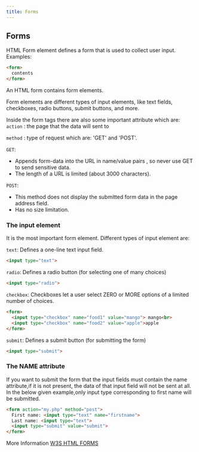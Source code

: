 ```yaml
---
title: Forms
---
```

## Forms

HTML Form element defines a form that is used to collect user input.
Examples:
```html
<form>
  contents
</form>
```
An HTML form contains form elements.

Form elements are different types of input elements, like text fields, checkboxes, radio buttons, submit buttons, and more.

Inside the form tags there are also some important attribute which are:
`action` : the page that the data will sent to

`method` : type of request which are: 'GET' and 'POST'.

`GET`: 
* Appends form-data into the URL in name/value pairs , so never use GET to send sensitive data.
* The length of a URL is limited (about 3000 characters).

`POST`: 
* This method does not display the submitted form data in the page address field.
* Has no size limitation.

### The input element
It is the most important form element.  Different types of input element are:

`text`: Defines a one-line text input field.
```html
<input type="text">
```
`radio`: Defines a radio button (for selecting one of many choices)
```html
<input type="radio">
```
`checkbox`: Checkboxes let a user select ZERO or MORE options of a limited number of choices.
```html
<form>
  <input type="checkbox" name="food1" value="mango"> mango<br>
  <input type="checkbox" name="food2" value="apple">apple
</form>
```
`submit`: Defines a submit button (for submitting the form)
```html
<input type="submit">
```

### The NAME attribute
If you want to submit the form that the input fields must contain the name attribute,if it is not present,
the data of that input field will not be sent at all.
In the below given example,only input type corresponding to first name will be submitted.

```html
<form action="my.php" method="post">
  First name: <input type="text" name="firstname">
  Last name: <input type="text">
  <input type="submit" value="submit">
</form>
```
More Information
[W3S HTML FORMS](https://www.w3schools.com/html/html_forms.asp)


